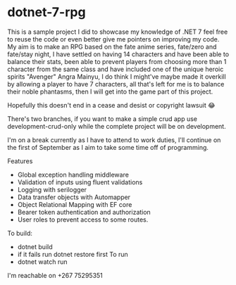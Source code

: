 # dotnet-7-rpg
This is a sample project I did to showcase my knowledge of .NET 7 feel free to reuse the code or even better give me pointers on improving my code.
My aim is to make an RPG based on the fate anime series, fate/zero and fate/stay night, I have settled on having 14 characters and have been able to balance their stats, been able to prevent players from choosing more than 1 character from the same class and have included one of the unique heroic spirits "Avenger" Angra Mainyu, I do think I might've maybe made it overkill by allowing a player to have 7 characters, all that's left for me is to balance their noble phantasms, then I will get into the game part of this project.

Hopefully this doesn't end in a cease and desist or copyright lawsuit 😂

There's two branches, if you want to make a simple crud app use development-crud-only while the complete project will be on development.

I'm on a break currently as I have to attend to work duties, I'll continue on the first of September as I aim to take some time off of programming.

Features
- Global exception handling middleware
- Validation of inputs using fluent validations
- Logging with serilogger
- Data transfer objects with Automapper
- Object Relational Mapping with EF core
- Bearer token authentication and authorization
- User roles to prevent access to some routes.

To build:
- dotnet build
- if it fails run dotnet restore first
To run
- dotnet watch run

I'm reachable on +267 75295351
